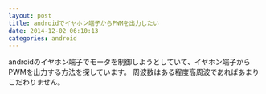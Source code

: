 ```yaml
---
layout: post
title: androidでイヤホン端子からPWMを出力したい
date: 2014-12-02 06:10:13
categories: android
---
```

<p>androidのイヤホン端子でモータを制御しようとしていて、イヤホン端子からPWMを出力する方法を探しています。
周波数はある程度高周波であればあまりこだわりません。</p>
